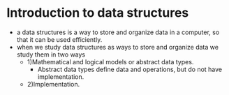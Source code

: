 # Introduction to data structures
  * a data structures is a way to store and organize data in a computer, so that it can be used efficiently.    
  * when we study data structures as ways to store and organize data we study them in two ways     
    * 1)Mathematical and logical models or abstract data types.
       * Abstract data types define data and operations, but do not have implementation. 
    * 2)Implementation.
